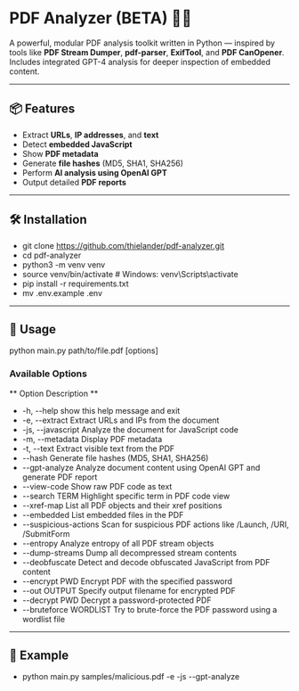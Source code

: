 # PDF Analyzer (BETA) 🕵️‍♂️

A powerful, modular PDF analysis toolkit written in Python — inspired by tools like **PDF Stream Dumper**, **pdf-parser**, **ExifTool**, and **PDF CanOpener**. Includes integrated GPT-4 analysis for deeper inspection of embedded content.

---

## 📦 Features

- Extract **URLs**, **IP addresses**, and **text**
- Detect **embedded JavaScript**
- Show **PDF metadata**
- Generate **file hashes** (MD5, SHA1, SHA256)
- Perform **AI analysis using OpenAI GPT**
- Output detailed **PDF reports**

---

## 🛠 Installation

- git clone https://github.com/thielander/pdf-analyzer.git
- cd pdf-analyzer
- python3 -m venv venv
- source venv/bin/activate  # Windows: venv\Scripts\activate
- pip install -r requirements.txt
- mv .env.example .env

---

## 🚀 Usage

python main.py path/to/file.pdf [options]

### Available Options

** Option	Description **
- -h, --help            show this help message and exit
- -e, --extract         Extract URLs and IPs from the document
- -js, --javascript     Analyze the document for JavaScript code
- -m, --metadata        Display PDF metadata
- -t, --text            Extract visible text from the PDF
- --hash                Generate file hashes (MD5, SHA1, SHA256)
- --gpt-analyze         Analyze document content using OpenAI GPT and generate PDF report
- --view-code           Show raw PDF code as text
- --search TERM         Highlight specific term in PDF code view
- --xref-map            List all PDF objects and their xref positions
- --embedded            List embedded files in the PDF
- --suspicious-actions  Scan for suspicious PDF actions like /Launch, /URI, /SubmitForm
- --entropy             Analyze entropy of all PDF stream objects
- --dump-streams        Dump all decompressed stream contents
- --deobfuscate         Detect and decode obfuscated JavaScript from PDF content
- --encrypt PWD         Encrypt PDF with the specified password
- --out OUTPUT          Specify output filename for encrypted PDF
- --decrypt PWD         Decrypt a password-protected PDF
- --bruteforce WORDLIST Try to brute-force the PDF password using a wordlist file


---

## 📄 Example

- python main.py samples/malicious.pdf -e -js --gpt-analyze
